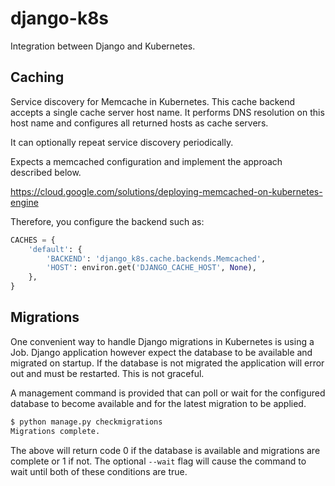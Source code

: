 # django-k8s

Integration between Django and Kubernetes.

## Caching

Service discovery for Memcache in Kubernetes. This cache backend accepts a
single cache server host name. It performs DNS resolution on this host name and
configures all returned hosts as cache servers.

It can optionally repeat service discovery periodically.

Expects a memcached configuration and implement the approach described below.

https://cloud.google.com/solutions/deploying-memcached-on-kubernetes-engine

Therefore, you configure the backend such as:

```python
CACHES = {
    'default': {
        'BACKEND': 'django_k8s.cache.backends.Memcached',
        'HOST': environ.get('DJANGO_CACHE_HOST', None),
    },
}
```

## Migrations

One convenient way to handle Django migrations in Kubernetes is using a Job.
Django application however expect the database to be available and migrated on
startup. If the database is not migrated the application will error out and
must be restarted. This is not graceful.

A management command is provided that can poll or wait for the configured
database to become available and for the latest migration to be applied.

```bash
$ python manage.py checkmigrations
Migrations complete.
```

The above will return code 0 if the database is available and migrations are
complete or 1 if not. The optional `--wait` flag will cause the command to
wait until both of these conditions are true.
